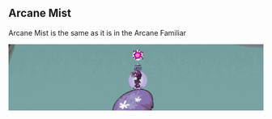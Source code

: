 ## Arcane Mist


Arcane Mist is the same as it is in the Arcane Familiar


![mist1](https://raw.githubusercontent.com/1IlIl/wikidata/main/arcane_monster/gifs/mon15.gif)

